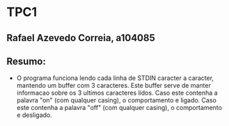 # TPC1

## Rafael Azevedo Correia, a104085
## Resumo:

- O programa funciona lendo cada linha de STDIN caracter a caracter, mantendo um buffer com 3 caracteres. Este buffer serve de
manter informacao sobre os 3 ultimos caracteres lidos. Caso este contenha a palavra "on" (com qualquer casing), o comportamento
e ligado. Caso este contenha a palavra "off" (com qualquer casing), o comportamento e desligado.